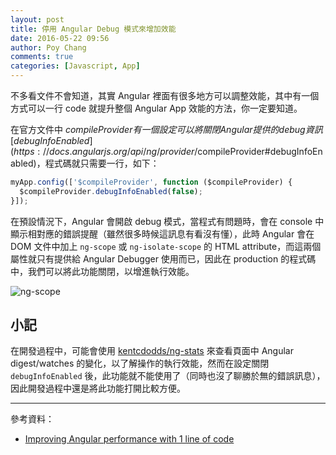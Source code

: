 ```yaml
---
layout: post
title: 停用 Angular Debug 模式來增加效能
date: 2016-05-22 09:56
author: Poy Chang
comments: true
categories: [Javascript, App]
---
```


不多看文件不會知道，其實 Angular 裡面有很多地方可以調整效能，其中有一個方式可以一行 code 就提升整個 Angular App 效能的方法，你一定要知道。

在官方文件中 $compileProvider 有一個設定可以將關閉 Angular 提供的 debug 資訊 [debugInfoEnabled](https://docs.angularjs.org/api/ng/provider/$compileProvider#debugInfoEnabled)，程式碼就只需要一行，如下：

```javascript
myApp.config(['$compileProvider', function ($compileProvider) {
  $compileProvider.debugInfoEnabled(false);
}]);
```

在預設情況下，Angular 會開啟 debug 模式，當程式有問題時，會在 console 中顯示相對應的錯誤提醒（雖然很多時候這訊息有看沒有懂），此時 Angular 會在 DOM 文件中加上 `ng-scope` 或 `ng-isolate-scope` 的 HTML attribute，而這兩個屬性就只有提供給 Angular Debugger 使用而已，因此在 production 的程式碼中，我們可以將此功能關閉，以增進執行效能。

![ng-scope](http://i.imgur.com/8YhhkC0.png)

## 小記

在開發過程中，可能會使用 [kentcdodds/ng-stats](https://github.com/kentcdodds/ng-stats) 來查看頁面中 Angular digest/watches 的變化，以了解操作的執行效能，然而在設定關閉 `debugInfoEnabled` 後，此功能就不能使用了（同時也沒了聊勝於無的錯誤訊息），因此開發過程中還是將此功能打開比較方便。

----------

參考資料：

* [Improving Angular performance with 1 line of code](https://medium.com/swlh/improving-angular-performance-with-1-line-of-code-a1fb814a6476#.7dpkiap7p)
